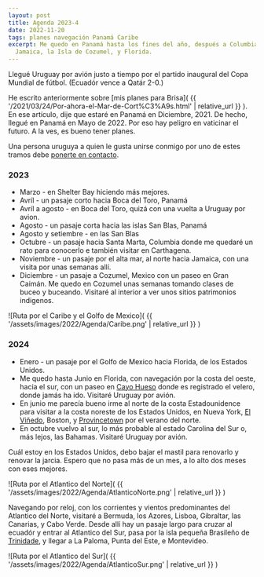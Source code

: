 ```yaml
---
layout: post
title: Agenda 2023-4
date: 2022-11-20
tags: planes navegación Panamá Caribe
excerpt: Me quedo en Panamá hasta los fines del año, después a Columbia,
  Jamaica, la Isla de Cozumel, y Florida.
---
```


Llegué Uruguay por avión justo a tiempo por el partido inaugural del
Copa Mundial de fútbol. (Ecuadór vence a Qatár 2-0.)

He escrito anteriormente sobre [mis planes para Brisa](
  {{ '/2021/03/24/Por-ahora-el-Mar-de-Cort%C3%A9s.html' | relative_url }}
). En ese artículo, dije que estaré en Panamá en Diciembre, 2021. De hecho,
llegué en Panamá en Mayo de 2022.
Por eso hay peligro en vaticinar el futuro.
A la ves, es bueno tener planes.

Una persona uruguya a quien le gusta unirse conmigo por uno de estes tramos
debe [ponerte en contacto][conecta].

### 2023
- Marzo - en Shelter Bay hiciendo más mejores.
- Avríl - un pasaje corto hacia Boca del Toro, Panamá
- Avríl a agosto - en Boca del Toro, quizá con una vuelta a Uruguay por avion.
- Agosto - un pasaje corta hacia las islas San Blas, Panamá
- Agosto y setiembre - en las San Blas
- Octubre - un pasaje hacia Santa Marta, Columbia donde me quedaré un rato para
  conocerlo e también visitar en Carthagena.
- Noviembre - un pasaje por el alta mar, al norte hacia Jamaica, con una visita
  por unas semanas allí.
- Diciembre - un pasaje a Cozumel, Mexico con un paseo en Gran Caimán.
  Me quedo en Cozumel unas semanas tomando clases de buceo y buceando.
  Visitaré al interior a ver unos sitios patrimonios indigenos.

![Ruta por el Caribe y el Golfo de Mexico](
  {{ '/assets/images/2022/Agenda/Caribe.png' | relative_url }}
)

### 2024
- Enero - un pasaje por el Golfo de Mexico hacia Florida, de los Estados Unidos.
- Me quedo hasta Junio en Florida, con navegación por la costa del oeste, hacia
  el sur, con un paseo en [Cayo Hueso][hueso] donde es registrado el velero,
  donde jamás ha ido.  Visitaré Uruguay por avión.
- En junio me parecía bueno irme al norte de la costa Estadounidence para
  visitar a la costa noreste de los Estados Unidos, en Nueva York,
  [El Viñedo][mv], Boston, y [Provincetown][ptown] por el verano del norte.
- En octubre vuelvo al sur, lo más probable al estado Carolina del Sur
  o, más lejos, las Bahamas. Visitaré Uruguay por avión.

Cuál estoy en los Estados Unidos, debo bajar el mastil para renovarlo y
renovar la jarcia. Espero que no pasa más de un mes, a lo alto dos meses
con eses mejores.

![Ruta por el Atlantico del Norte](
  {{ '/assets/images/2022/Agenda/AtlanticoNorte.png' | relative_url }}
)

Navegando por reloj, con los corrientes y vientos predominantes del Atlantico
del Norte, visitaré a Bermuda, los Azores, Lisboa, Gibraltar, las
Canarias, y Cabo Verde. Desde allí hay un
pasaje largo para cruzar al ecuadór y entrar al Atlantico del Sur,
pasa por la isla pequeña Brasileño de [Trinidade][trin], y llegar a
La Paloma, Punta del Este, e Montevideo.

![Ruta por el Atlantico del Sur](
  {{ '/assets/images/2022/Agenda/AtlanticoSur.png' | relative_url }}
)

[mv]: https://es.wikipedia.org/wiki/Martha%27s_Vineyard
[hueso]: https://es.wikipedia.org/wiki/Cayo_Hueso
[trin]: https://es.wikipedia.org/wiki/Isla_de_Trinidad_(Brasil)
[ptown]: https://es.wikipedia.org/wiki/Provincetown
[conecta]: mailto:navegante@brisa.uy?Subject=Pasajes
